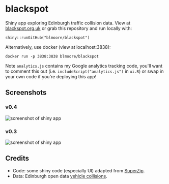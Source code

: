 # blackspot
Shiny app exploring Edinburgh traffic collision data. View at [blackspot.org.uk](http://blackspot.org.uk) or grab this repository and run locally with: 

```
shiny::runGitHub("blmoore/blackspot")
```

Alternatively, use docker (view at localhost:3838):

```
docker run -p 3838:3838 blmoore/blackspot
```

Note `analytics.js` contains my Google analytics tracking code, you'll want to comment this out (i.e. `includeScript("analytics.js")` in `ui.R`) or swap in your own code if you're deploying this app!

## Screenshots
### v0.4
![screenshot of shiny app](http://blm.io/images/blackspot_v04.png)

### v0.3
![screenshot of shiny app](http://blm.io/images/blackspot_v03.png)

## Credits

* Code: some shiny code (especially UI) adapted from [SuperZip](https://github.com/jcheng5/superzip).
* Data: Edinburgh open data [vehicle collisions](http://www.edinburghopendata.info/dataset/vehicle-collisions).
